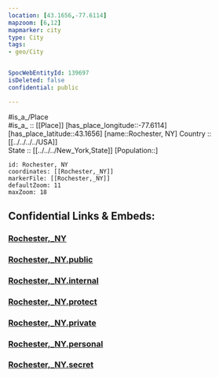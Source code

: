 ```yaml
---
location: [43.1656,-77.6114] 
mapzoom: [6,12] 
mapmarker: city 
type: City
tags:
- geo/City


SpocWebEntityId: 139697
isDeleted: false
confidential: public

---
```

#is_a_/Place  
#is_a_ :: [[Place]] 
[has_place_longitude::-77.6114] 
[has_place_latitude::43.1656] 
[name::Rochester, NY] 
Country :: [[../../../../USA]]  
State :: [[../../../New_York,State]] 
[Population::] 



```leaflet
id: Rochester, NY
coordinates: [[Rochester,_NY]] 
markerFile: [[Rochester,_NY]] 
defaultZoom: 11 
maxZoom: 18
```


## Confidential Links & Embeds: 

### [Rochester,_NY](/_Standards/Earth/Continent/America~North/USA/USA~Eastern/New_York,State/counties~New_York/Monroe,County/Rochester,_NY.md) 

### [Rochester,_NY.public](/_public/Earth/Continent/America~North/USA/USA~Eastern/New_York,State/counties~New_York/Monroe,County/Rochester,_NY.public.md) 

### [Rochester,_NY.internal](/_internal/Earth/Continent/America~North/USA/USA~Eastern/New_York,State/counties~New_York/Monroe,County/Rochester,_NY.internal.md) 

### [Rochester,_NY.protect](/_protect/Earth/Continent/America~North/USA/USA~Eastern/New_York,State/counties~New_York/Monroe,County/Rochester,_NY.protect.md) 

### [Rochester,_NY.private](/_private/Earth/Continent/America~North/USA/USA~Eastern/New_York,State/counties~New_York/Monroe,County/Rochester,_NY.private.md) 

### [Rochester,_NY.personal](/_personal/Earth/Continent/America~North/USA/USA~Eastern/New_York,State/counties~New_York/Monroe,County/Rochester,_NY.personal.md) 

### [Rochester,_NY.secret](/_secret/Earth/Continent/America~North/USA/USA~Eastern/New_York,State/counties~New_York/Monroe,County/Rochester,_NY.secret.md)

